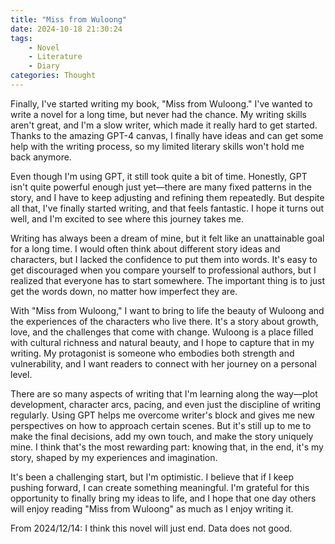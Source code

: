 ```yaml
---
title: "Miss from Wuloong"
date: 2024-10-18 21:30:24
tags:
    - Novel
    - Literature
    - Diary
categories: Thought
---
```


Finally, I've started writing my book, "Miss from Wuloong." I've wanted to write a novel for a long time, but never had the chance. My writing skills aren't great, and I'm a slow writer, which made it really hard to get started. Thanks to the amazing GPT-4 canvas, I finally have ideas and can get some help with the writing process, so my limited literary skills won't hold me back anymore.

Even though I'm using GPT, it still took quite a bit of time. Honestly, GPT isn't quite powerful enough just yet—there are many fixed patterns in the story, and I have to keep adjusting and refining them repeatedly. But despite all that, I've finally started writing, and that feels fantastic. I hope it turns out well, and I'm excited to see where this journey takes me.

Writing has always been a dream of mine, but it felt like an unattainable goal for a long time. I would often think about different story ideas and characters, but I lacked the confidence to put them into words. It's easy to get discouraged when you compare yourself to professional authors, but I realized that everyone has to start somewhere. The important thing is to just get the words down, no matter how imperfect they are.

With "Miss from Wuloong," I want to bring to life the beauty of Wuloong and the experiences of the characters who live there. It's a story about growth, love, and the challenges that come with change. Wuloong is a place filled with cultural richness and natural beauty, and I hope to capture that in my writing. My protagonist is someone who embodies both strength and vulnerability, and I want readers to connect with her journey on a personal level.

There are so many aspects of writing that I'm learning along the way—plot development, character arcs, pacing, and even just the discipline of writing regularly. Using GPT helps me overcome writer's block and gives me new perspectives on how to approach certain scenes. But it's still up to me to make the final decisions, add my own touch, and make the story uniquely mine. I think that's the most rewarding part: knowing that, in the end, it's my story, shaped by my experiences and imagination.

It's been a challenging start, but I'm optimistic. I believe that if I keep pushing forward, I can create something meaningful. I'm grateful for this opportunity to finally bring my ideas to life, and I hope that one day others will enjoy reading "Miss from Wuloong" as much as I enjoy writing it.

From 2024/12/14:
I think this novel will just end. Data does not good.
